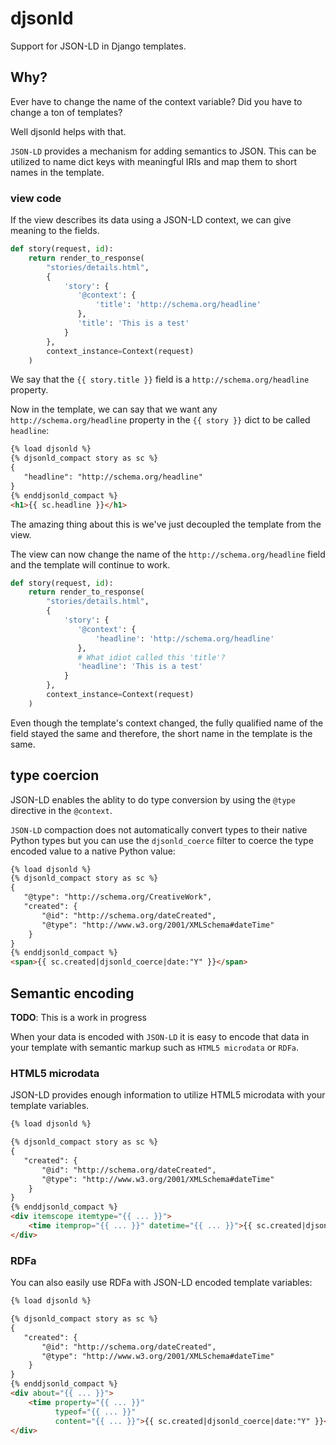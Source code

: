 # djsonld

Support for JSON-LD in Django templates.

## Why?

Ever have to change the name of the context variable? Did you have to change a ton of templates?

Well djsonld helps with that.

`JSON-LD` provides a mechanism for adding semantics to JSON.  This can be utilized to
name dict keys with meaningful IRIs and map them to short names in the template.

### view code

If the view describes its data using a JSON-LD context, we can give meaning to the fields.

```python
def story(request, id):
    return render_to_response(
        "stories/details.html",
		{
		    'story': {
			   '@context': {
			       'title': 'http://schema.org/headline'
			   },
			   'title': 'This is a test'
            }
	    },
		context_instance=Context(request)
	)
```	

We say that the `{{ story.title }}` field is a `http://schema.org/headline` property.

Now in the template, we can say that we want any `http://schema.org/headline` property in
the `{{ story }}` dict to be called `headline`:

```html
{% load djsonld %}
{% djsonld_compact story as sc %}
{
   "headline": "http://schema.org/headline"
}
{% enddjsonld_compact %}
<h1>{{ sc.headline }}</h1>
```

The amazing thing about this is we've just decoupled the template from the view.

The view can now change the name of the `http://schema.org/headline` field and the
template will continue to work.

```python
def story(request, id):
    return render_to_response(
        "stories/details.html",
		{
		    'story': {
			   '@context': {
			       'headline': 'http://schema.org/headline'
			   },
			   # What idiot called this 'title'?
			   'headline': 'This is a test'
            }
	    },
		context_instance=Context(request)
	)
```	

Even though the template's context changed, the fully qualified name
of the field stayed the same and therefore, the short name in the
template is the same.

## type coercion

JSON-LD enables the ablity to do type conversion by using the `@type` directive in
the `@context`.

`JSON-LD` compaction does not automatically convert types to their
native Python types but you can use the `djsonld_coerce` filter to
coerce the type encoded value to a native Python value:

```html
{% load djsonld %}
{% djsonld_compact story as sc %}
{
   "@type": "http://schema.org/CreativeWork",
   "created": {
       "@id": "http://schema.org/dateCreated",
	   "@type": "http://www.w3.org/2001/XMLSchema#dateTime"
    }
}
{% enddjsonld_compact %}
<span>{{ sc.created|djsonld_coerce|date:"Y" }}</span>
```
## Semantic encoding

**TODO**: This is a work in progress

When your data is encoded with `JSON-LD` it is easy to encode that data in your
template with semantic markup such as `HTML5 microdata` or `RDFa`.

### HTML5 microdata

JSON-LD provides enough information to utilize HTML5 microdata with your template variables.

```html
{% load djsonld %}

{% djsonld_compact story as sc %}
{
   "created": {
       "@id": "http://schema.org/dateCreated",
	   "@type": "http://www.w3.org/2001/XMLSchema#dateTime"
    }
}
{% enddjsonld_compact %}
<div itemscope itemtype="{{ ... }}">
    <time itemprop="{{ ... }}" datetime="{{ ... }}">{{ sc.created|djsonld_coerce|date:"Y" }}</time>
</div>
```

### RDFa

You can also easily use RDFa with JSON-LD encoded template variables:

```html
{% load djsonld %}

{% djsonld_compact story as sc %}
{
   "created": {
       "@id": "http://schema.org/dateCreated",
	   "@type": "http://www.w3.org/2001/XMLSchema#dateTime"
    }
}
{% enddjsonld_compact %}
<div about="{{ ... }}">
    <time property="{{ ... }}"
	      typeof="{{ ... }}"
		  content="{{ ... }}">{{ sc.created|djsonld_coerce|date:"Y" }}</span>
</div>
```

